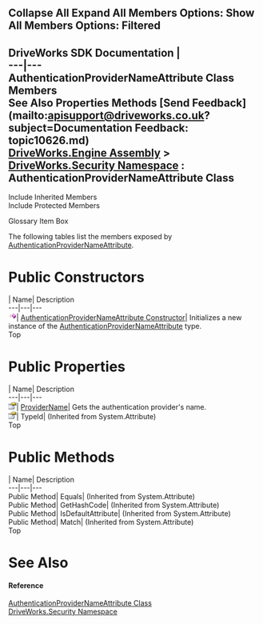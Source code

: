 Collapse All Expand All Members Options: Show All  Members Options: Filtered   
---  
DriveWorks SDK Documentation  |   
---|---  
AuthenticationProviderNameAttribute Class Members   
See Also Properties Methods [Send Feedback](mailto:apisupport@driveworks.co.uk?subject=Documentation Feedback: topic10626.md)  
[DriveWorks.Engine Assembly](topic2156.md) > [DriveWorks.Security Namespace](topic10574.md) : AuthenticationProviderNameAttribute Class  
---  
  
Include Inherited Members    
Include Protected Members  


Glossary Item Box

The following tables list the members exposed by [AuthenticationProviderNameAttribute](topic10626.md).

# Public Constructors

| Name| Description  
---|---|---  
![Public Constructor](dotnetimages/publicConstructor.gif)| [AuthenticationProviderNameAttribute Constructor](topic10632.md)| Initializes a new instance of the [AuthenticationProviderNameAttribute](topic10626.md) type.   
Top

# Public Properties

| Name| Description  
---|---|---  
![Public Property](dotnetimages/publicProperty.gif)| [ProviderName](topic10633.md)| Gets the authentication provider's name.   
![Public Property](dotnetimages/publicProperty.gif)| TypeId|  (Inherited from System.Attribute)  
Top

# Public Methods

| Name| Description  
---|---|---  
Public Method| Equals|  (Inherited from System.Attribute)  
Public Method| GetHashCode|  (Inherited from System.Attribute)  
Public Method| IsDefaultAttribute|  (Inherited from System.Attribute)  
Public Method| Match|  (Inherited from System.Attribute)  
Top

# See Also

#### Reference

[AuthenticationProviderNameAttribute Class](topic10626.md)   
[DriveWorks.Security Namespace](topic10574.md)


